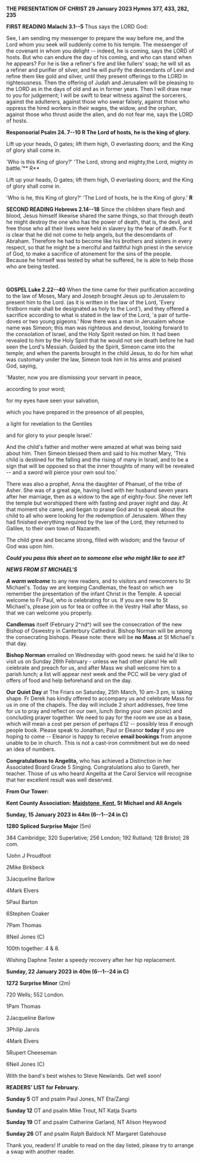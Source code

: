 **THE PRESENTATION OF CHRIST 29 January 2023 Hymns 377, 433, 282, 235**

**FIRST READING Malachi 3.1--5** Thus says the LORD God:

See, I am sending my messenger to prepare the way before me, and the
Lord whom you seek will suddenly come to his temple. The messenger of
the covenant in whom you delight -- indeed, he is coming, says the LORD
of hosts. But who can endure the day of his coming, and who can stand
when he appears? For he is like a refiner's fire and like fullers' soap;
he will sit as a refiner and purifier of silver, and he will purify the
descendants of Levi and refine them like gold and silver, until they
present offerings to the LORD in righteousness. Then the offering of
Judah and Jerusalem will be pleasing to the LORD as in the days of old
and as in former years. Then I will draw near to you for judgement; I
will be swift to bear witness against the sorcerers, against the
adulterers, against those who swear falsely, against those who oppress
the hired workers in their wages, the widow, and the orphan, against
those who thrust aside the alien, and do not fear me, says the LORD of
hosts.

**Responsorial Psalm 24. 7--10 R The Lord of hosts, he is the king of
glory.**

Lift up your heads, O gates; lift them high, O everlasting doors; and
the King of glory shall come in.

'Who is this King of glory?' 'The Lord, strong and mighty,the Lord,
mighty in battle.'** R**

Lift up your heads, O gates; lift them high, O everlasting doors; and
the King of glory shall come in.

'Who is he, this King of glory?' 'The Lord of hosts, he is the King of
glory.' **R**

**SECOND READING Hebrews 2.14--18** Since the children share flesh and
blood, Jesus himself likewise shared the same things, so that through
death he might destroy the one who has the power of death, that is, the
devil, and free those who all their lives were held in slavery by the
fear of death. For it is clear that he did not come to help angels, but
the descendants of Abraham. Therefore he had to become like his brothers
and sisters in every respect, so that he might be a merciful and
faithful high priest in the service of God, to make a sacrifice of
atonement for the sins of the people. Because he himself was tested by
what he suffered, he is able to help those who are being tested.

 

**GOSPEL Luke 2.22--40** When the time came for their purification
according to the law of Moses, Mary and Joseph brought Jesus up to
Jerusalem to present him to the Lord. (as it is written in the law of
the Lord, 'Every firstborn male shall be designated as holy to the
Lord'), and they offered a sacrifice according to what is stated in the
law of the Lord, 'a pair of turtle-doves or two young pigeons.' Now
there was a man in Jerusalem whose name was Simeon; this man was
righteous and devout, looking forward to the consolation of Israel, and
the Holy Spirit rested on him. It had been revealed to him by the Holy
Spirit that he would not see death before he had seen the Lord's
Messiah. Guided by the Spirit, Simeon came into the temple; and when the
parents brought in the child Jesus, to do for him what was customary
under the law, Simeon took him in his arms and praised God, saying,

'Master, now you are dismissing your servant in peace,

according to your word;

for my eyes have seen your salvation,

which you have prepared in the presence of all peoples,

a light for revelation to the Gentiles

and for glory to your people Israel.'

And the child's father and mother were amazed at what was being said
about him. Then Simeon blessed them and said to his mother Mary, 'This
child is destined for the falling and the rising of many in Israel, and
to be a sign that will be opposed so that the inner thoughts of many
will be revealed -- and a sword will pierce your own soul too.'

There was also a prophet, Anna the daughter of Phanuel, of the tribe of
Asher. She was of a great age, having lived with her husband seven years
after her marriage, then as a widow to the age of eighty-four. She never
left the temple but worshipped there with fasting and prayer night and
day. At that moment she came, and began to praise God and to speak about
the child to all who were looking for the redemption of Jerusalem. When
they had finished everything required by the law of the Lord, they
returned to Galilee, to their own town of Nazareth.

The child grew and became strong, filled with wisdom; and the favour of
God was upon him.

***Could you pass this sheet on to someone else who might like to see
it?***

***NEWS FROM ST MICHAEL\'S***

***A warm welcome*** to any new readers, and to visitors and newcomers
to St Michael\'s. Today we are keeping Candlemas, the feast on which we
remember the presentation of the infant Christ in the Temple. A special
welcome to Fr Paul, who is celebrating for us. If you are new to St
Michael\'s, please join us for tea or coffee in the Vestry Hall after
Mass, so that we can welcome you properly.

**Candlemas** itself (February 2^nd^) will see the consecration of the
new Bishop of Oswestry in Canterbury Cathedral. Bishop Norman will be
among the consecrating bishops. Please note: there will be **no Mass**
at St Michael\'s that day.

**Bishop Norman** emailed on Wednesday with good news: he said he\'d
like to visit us on Sunday 26th February - unless we had other plans!
He will celebrate and preach for us, and after Mass we shall welcome him
to a parish lunch; a list will appear next week and the PCC will be very
glad of offers of food and help beforehand and on the day.

**Our Quiet Day** at The Friars on Saturday, 25th March, 10 am-3 pm,
is taking shape. Fr Derek has kindly offered to accompany us and
celebrate Mass for us in one of the chapels. The day will include 2
short addresses, free time for us to pray and reflect on our own, lunch
(bring your own picnic) and concluding prayer together. We need to pay
for the room we use as a base, which will mean a cost per person of
perhaps £12 -- possibly less if enough people book. Please speak to
Jonathan, Paul or Eleanor **today** if you are hoping to come -- Eleanor
is happy to receive **email bookings** from anyone unable to be in
church. This is not a cast-iron commitment but we do need an idea of
numbers.

**Congratulations to Angelita,** who has achieved a Distinction in her
Associated Board Grade 5 Singing. Congratulations also to Gareth, her
teacher. Those of us who heard Angelita at the Carol Service will
recognise that her excellent result was well deserved.

**From Our Tower:**

**Kent County Association:
[Maidstone](https://dove.cccbr.org.uk/detail.php?tower=12644#_blank)**[,
**Kent**](https://dove.cccbr.org.uk/detail.php?tower=12644#_blank)**, St
Michael and All Angels**

**Sunday, 15 January 2023 in 44m (6--1--24 in C)**

**1280** **Spliced Surprise Major** (5m)

384 Cambridge; 320 Superlative; 256 London; 192 Rutland; 128 Bristol; 28
com.

1John J Proudfoot

2Mike Birkbeck

3Jacqueline Barlow

4Mark Elvers

5Paul Barton

6Stephen Coaker

7Pam Thomas

8Neil Jones (C)

100th together: 4 & 8.

Wishing Daphne Tester a speedy recovery after her hip replacement.

**Sunday, 22 January 2023 in 40m (6--1--24 in C)**

**1272** **Surprise Minor** (2m)

720 Wells; 552 London.

1Pam Thomas

2Jacqueline Barlow

3Philip Jarvis

4Mark Elvers

5Rupert Cheeseman

6Neil Jones (C)

With the band\'s best wishes to Steve Newlands. Get well soon!

**READERS\' LIST for February.**

**Sunday 5** OT and psalm Paul Jones, NT Eta/Zangi

**Sunday 12** OT and psalm Mike Trout, NT Katja Svarts

**Sunday 19** OT and psalm Catherine Garland, NT Alison Heywood

**Sunday 26** OT and psalm Ralph Baldock NT Margaret Gatehouse

Thank you, readers! If unable to read on the day listed, please try to
arrange a swap with another reader.

